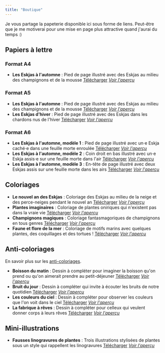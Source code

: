 ```yaml
---
title: "Boutique"
---
```

Je vous partage la papeterie disponible ici sous forme de liens. Peut-être que je me motiverai pour une mise en page plus attractive quand j'aurai du temps :)

## Papiers à lettre

### Format A4 

- **Les Eskjas à l'automne** : Pied de page illustré avec des Eskjas au milieu des champignons et de la mousse [Télécharger](https://boutique.la-papeterie-libre.fr/papiers-a-lettre/la-papeterie-libre-001_papier-a-lettre-A4/la-papeterie-libre-001_papier-a-lettre-A4.pdf) [_Voir l'aperçu_](https://boutique.la-papeterie-libre.fr/papiers-a-lettre/la-papeterie-libre-001_papier-a-lettre-A4/la-papeterie-libre-001_papier-a-lettre-A4.jpg)

### Format A5
- **Les Eskjas à l'automne** : Pied de page illustré avec des Eskjas au milieu des champignons et de la mousse [Télécharger](https://boutique.la-papeterie-libre.fr/papiers-a-lettre/la-papeterie-libre-001_papier-a-lettre-A5/la-papeterie-libre-001_papier-a-lettre-A5.pdf) [_Voir l'aperçu_](https://boutique.la-papeterie-libre.fr/papiers-a-lettre/la-papeterie-libre-001_papier-a-lettre-A5/la-papeterie-libre-001_papier-a-lettre-A5.jpg)
- **Les Eskjas d'hiver** : Pied de page illustré avec des Eskjas dans les chardons nus de l'hiver [Télécharger](https://boutique.la-papeterie-libre.fr/papiers-a-lettre/la-papeterie-libre-002_papier-a-lettre-A5/la-papeterie-libre-002_papier-a-lettre-A5.pdf) [_Voir l'aperçu_](https://boutique.la-papeterie-libre.fr/papiers-a-lettre/la-papeterie-libre-002_papier-a-lettre-A5/la-papeterie-libre-002_papier-a-lettre-A5.jpg)

### Format A6
- **Les Eskjas à l'automne, modèle 1** : Pied de page illustré avec un⋅e Eskja caché⋅e dans une feuille morte enroulée [Télécharger](https://boutique.la-papeterie-libre.fr/papiers-a-lettre/la-papeterie-libre-001_papier-a-notes-A6_modele-1/la-papeterie-libre-001_papier-a-notes-A6_modele-1.pdf) [_Voir l'aperçu_](https://boutique.la-papeterie-libre.fr/papiers-a-lettre/la-papeterie-libre-001_papier-a-notes-A6_modele-1/la-papeterie-libre-001_papier-a-notes-A6_modele-1.jpg)
- **Les Eskjas à l'automne, modèle 2** : Coin droit en bas illustré avec un⋅e Eskja assis⋅e sur une feuille morte dans l'air [Télécharger](https://boutique.la-papeterie-libre.fr/papiers-a-lettre/la-papeterie-libre-001_papier-a-notes-A6_modele-2/la-papeterie-libre-001_papier-a-notes-A6_modele-2.pdf) [_Voir l'aperçu_](https://boutique.la-papeterie-libre.fr/papiers-a-lettre/la-papeterie-libre-001_papier-a-notes-A6_modele-2/la-papeterie-libre-001_papier-a-notes-A6_modele-2.jpg)
- **Les Eskjas à l'automne, modèle 3** : En-tête de page illustré avec deux Eskjas assis sur une feuille morte dans les airs [Télécharger](https://boutique.la-papeterie-libre.fr/papiers-a-lettre/la-papeterie-libre-001_papier-a-notes-A6_modele-3/la-papeterie-libre-001_papier-a-notes-A6_modele-3.pdf) [_Voir l'aperçu_](https://boutique.la-papeterie-libre.fr/papiers-a-lettre/la-papeterie-libre-001_papier-a-notes-A6_modele-3/la-papeterie-libre-001_papier-a-notes-A6_modele-3.jpg)

## Coloriages 

- **Le nouvel an des Eskjas** : Coloriage des Eskjas au milieu de la neige et des perce-neiges pendant le nouvel an  [Télécharger](https://boutique.la-papeterie-libre.fr/coloriages/la-papeterie-libre-002_coloriage-A5/la-papeterie-libre-002_coloriage-A5.pdf) [_Voir l'aperçu_](https://boutique.la-papeterie-libre.fr/coloriages/la-papeterie-libre-002_coloriage-A5/la-papeterie-libre-002_coloriage-A5.jpg)
- **Plantes imaginaires** : Coloriage de plantes oniriques qui n'existent pas dans la vraie vie [Télécharger](https://boutique.la-papeterie-libre.fr/coloriages/la-papeterie-libre-003_coloriage-modele-1/la-papeterie-libre-003_coloriage-modele-1.pdf) [_Voir l'aperçu_](https://boutique.la-papeterie-libre.fr/coloriages/la-papeterie-libre-003_coloriage-modele-1/la-papeterie-libre-003_coloriage-modele-1.jpg)
- **Champignons magiques** : Coloriage fantasmagoriques de champignons en tous genres [Télécharger](https://boutique.la-papeterie-libre.fr/coloriages/la-papeterie-libre-003_coloriage-modele-2/la-papeterie-libre-003_coloriage-modele-2.pdf) [_Voir l'aperçu_](https://boutique.la-papeterie-libre.fr/coloriages/la-papeterie-libre-003_coloriage-modele-2/la-papeterie-libre-003_coloriage-modele-2.jpg)
- **Faune et flore de la mer** : Coloriage de motifs marins avec quelques plantes, des coquillages et des tortues ! [Télécharger](https://boutique.la-papeterie-libre.fr/coloriages/la-papeterie-libre-003_coloriage-modele-3/la-papeterie-libre-003_coloriage-modele-3.pdf) [_Voir l'aperçu_](https://boutique.la-papeterie-libre.fr/coloriages/la-papeterie-libre-003_coloriage-modele-3/la-papeterie-libre-003_coloriage-modele-3.jpg)

## Anti-coloriages

En savoir plus sur les [anti-coloriages](https://apprendreaeduquer.fr/anti-coloriage-creativite-enfants/). 

- **Boisson du matin** : Dessin à compléter pour imaginer la boisson qu'on prend ou qu'on aimerait prendre au petit-déjeuner [Télécharger](https://boutique.la-papeterie-libre.fr/anti-coloriages/la-papeterie-libre-002_anti-coloriage-modele-1/la-papeterie-libre-002_anti-coloriage-modele-1.pdf) [_Voir l'aperçu_](https://boutique.la-papeterie-libre.fr/anti-coloriages/la-papeterie-libre-002_anti-coloriage-modele-1/la-papeterie-libre-002_anti-coloriage-modele-1.jpg)
- **Bruit du jour** : Dessin à compléter qui invite à écouter les bruits de notre quotidien [Télécharger](https://boutique.la-papeterie-libre.fr/anti-coloriages/la-papeterie-libre-002_anti-coloriage-modele-2/la-papeterie-libre-002_anti-coloriage-modele-2.pdf) [_Voir l'aperçu_](https://boutique.la-papeterie-libre.fr/anti-coloriages/la-papeterie-libre-002_anti-coloriage-modele-2/la-papeterie-libre-002_anti-coloriage-modele-2.jpg)
- **Les couleurs du ciel** : Dessin à compléter pour observer les couleurs que l'on voit dans le ciel [Télécharger](https://boutique.la-papeterie-libre.fr/anti-coloriages/la-papeterie-libre-002_anti-coloriage-modele-3/la-papeterie-libre-002_anti-coloriage-modele-3.pdf) [_Voir l'aperçu_](https://boutique.la-papeterie-libre.fr/anti-coloriages/la-papeterie-libre-002_anti-coloriage-modele-3/la-papeterie-libre-002_anti-coloriage-modele-3.jpg) 
- **La fabrique à rêves** : Dessin à compléter pour celleux qui veulent donner corps à leurs rêves [Télécharger](https://boutique.la-papeterie-libre.fr/anti-coloriages/la-papeterie-libre-003_anti-coloriage/la-papeterie-libre-003_anti-coloriage.pdf) [_Voir l'aperçu_](https://boutique.la-papeterie-libre.fr/anti-coloriages/la-papeterie-libre-003_anti-coloriage/la-papeterie-libre-003_anti-coloriage.jpg) 

## Mini-illustrations
- **Fausses linogravures de plantes** : Trois illustrations stylisées de plantes sous un style qui rappellent les linogravures [Télécharger](https://boutique.la-papeterie-libre.fr/mini-illustrations/la-papeterie-libre-003_mini-illustrations/la-papeterie-libre-003_mini-illustrations.pdf) [_Voir l'aperçu_](https://boutique.la-papeterie-libre.fr/mini-illustrations/la-papeterie-libre-003_mini-illustrations/la-papeterie-libre-003_mini-illustrations.jpg) 